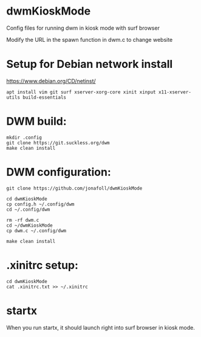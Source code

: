 # dwmKioskMode
Config files for running dwm in kiosk mode with surf browser

Modify the URL in the spawn function in dwm.c to change website

# Setup for Debian network install
https://www.debian.org/CD/netinst/

    apt install vim git surf xserver-xorg-core xinit xinput x11-xserver-utils build-essentials 

# DWM build:
    mkdir .config
    git clone https://git.suckless.org/dwm
    make clean install


# DWM configuration:
    git clone https://github.com/jonafoll/dwmKioskMode

    cd dwmKioskMode
    cp config.h ~/.config/dwm
    cd ~/.config/dwm

    rm -rf dwm.c
    cd ~/dwmKioskMode
    cp dwm.c ~/.config/dwm

    make clean install

# .xinitrc setup:
    cd dwmKioskMode
    cat .xinitrc.txt >> ~/.xinitrc

# startx
When you run startx, it should launch right into surf browser in kiosk mode.
